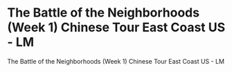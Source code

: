 # The Battle of the Neighborhoods (Week 1) Chinese Tour East Coast US - LM
 The Battle of the Neighborhoods (Week 1) Chinese Tour East Coast US - LM
